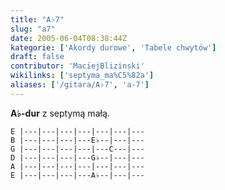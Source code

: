 ```yaml
---
title: "A♭7"
slug: "a7"
date: 2005-06-04T08:38:44Z
kategorie: ['Akordy durowe', 'Tabele chwytów']
draft: false
contributor: 'MaciejBlizinski'
wikilinks: ['septyma_ma%C5%82a']
aliases: ['/gitara/A♭7', 'a-7']
---
```

**A♭-dur** z septymą małą<!-- link nie odnosił się do niczego: 'A♭7' ('content/parked/tabele-chwytow/A♭7.md') links to 'septyma_mała' ('content/parked/tabele-chwytow/septyma_mała.md') and that does not exist -->.


```
E |---|---|---|---|---|---|---
B |---|---|---|---E♭--|---|---
G |---|---|---|---|---C---|---
D |---|---|---|---G♭--|---|---
A |---|---|---|---|---|---|---
E |---|---|---|---A♭--|---|---
```



